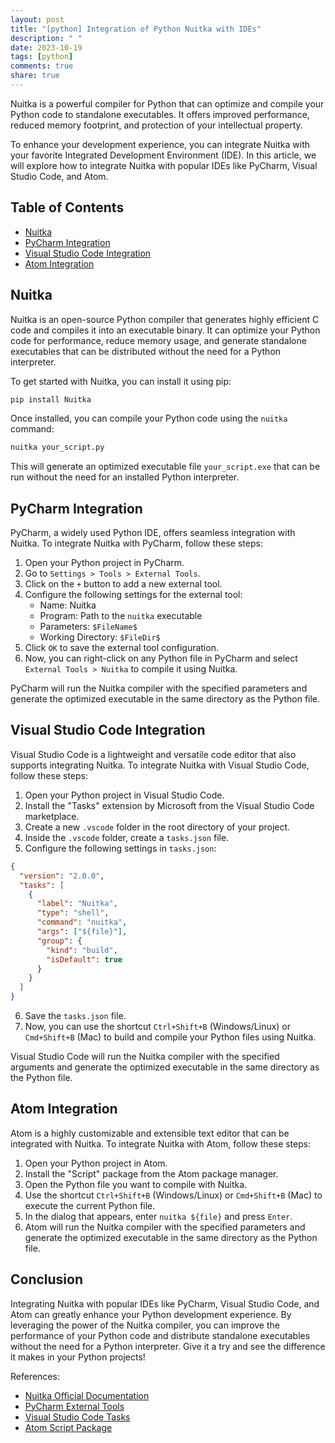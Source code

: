 ```yaml
---
layout: post
title: "[python] Integration of Python Nuitka with IDEs"
description: " "
date: 2023-10-19
tags: [python]
comments: true
share: true
---
```


Nuitka is a powerful compiler for Python that can optimize and compile your Python code to standalone executables. It offers improved performance, reduced memory footprint, and protection of your intellectual property. 

To enhance your development experience, you can integrate Nuitka with your favorite Integrated Development Environment (IDE). In this article, we will explore how to integrate Nuitka with popular IDEs like PyCharm, Visual Studio Code, and Atom.

## Table of Contents
- [Nuitka](#nuitka)
- [PyCharm Integration](#pycharm-integration)
- [Visual Studio Code Integration](#visual-studio-code-integration)
- [Atom Integration](#atom-integration)

## Nuitka

Nuitka is an open-source Python compiler that generates highly efficient C code and compiles it into an executable binary. It can optimize your Python code for performance, reduce memory usage, and generate standalone executables that can be distributed without the need for a Python interpreter.

To get started with Nuitka, you can install it using pip:

```python
pip install Nuitka
```

Once installed, you can compile your Python code using the `nuitka` command:

```python
nuitka your_script.py
```

This will generate an optimized executable file `your_script.exe` that can be run without the need for an installed Python interpreter.

## PyCharm Integration

PyCharm, a widely used Python IDE, offers seamless integration with Nuitka. To integrate Nuitka with PyCharm, follow these steps:

1. Open your Python project in PyCharm.
2. Go to `Settings > Tools > External Tools`.
3. Click on the `+` button to add a new external tool.
4. Configure the following settings for the external tool:
   - Name: Nuitka
   - Program: Path to the `nuitka` executable
   - Parameters: `$FileName$`
   - Working Directory: `$FileDir$`
5. Click `OK` to save the external tool configuration.
6. Now, you can right-click on any Python file in PyCharm and select `External Tools > Nuitka` to compile it using Nuitka.

PyCharm will run the Nuitka compiler with the specified parameters and generate the optimized executable in the same directory as the Python file.

## Visual Studio Code Integration

Visual Studio Code is a lightweight and versatile code editor that also supports integrating Nuitka. To integrate Nuitka with Visual Studio Code, follow these steps:

1. Open your Python project in Visual Studio Code.
2. Install the "Tasks" extension by Microsoft from the Visual Studio Code marketplace.
3. Create a new `.vscode` folder in the root directory of your project.
4. Inside the `.vscode` folder, create a `tasks.json` file.
5. Configure the following settings in `tasks.json`:
```json
{
  "version": "2.0.0",
  "tasks": [
    {
      "label": "Nuitka",
      "type": "shell",
      "command": "nuitka",
      "args": ["${file}"],
      "group": {
        "kind": "build",
        "isDefault": true
      }
    }
  ]
}
```
6. Save the `tasks.json` file.
7. Now, you can use the shortcut `Ctrl+Shift+B` (Windows/Linux) or `Cmd+Shift+B` (Mac) to build and compile your Python files using Nuitka.

Visual Studio Code will run the Nuitka compiler with the specified arguments and generate the optimized executable in the same directory as the Python file.

## Atom Integration

Atom is a highly customizable and extensible text editor that can be integrated with Nuitka. To integrate Nuitka with Atom, follow these steps:

1. Open your Python project in Atom.
2. Install the "Script" package from the Atom package manager.
3. Open the Python file you want to compile with Nuitka.
4. Use the shortcut `Ctrl+Shift+B` (Windows/Linux) or `Cmd+Shift+B` (Mac) to execute the current Python file.
5. In the dialog that appears, enter `nuitka ${file}` and press `Enter`.
6. Atom will run the Nuitka compiler with the specified parameters and generate the optimized executable in the same directory as the Python file.

## Conclusion

Integrating Nuitka with popular IDEs like PyCharm, Visual Studio Code, and Atom can greatly enhance your Python development experience. By leveraging the power of the Nuitka compiler, you can improve the performance of your Python code and distribute standalone executables without the need for a Python interpreter. Give it a try and see the difference it makes in your Python projects!

References:
- [Nuitka Official Documentation](https://nuitka.net/doc/index.html)
- [PyCharm External Tools](https://www.jetbrains.com/help/pycharm/settings-tools-external-tools.html)
- [Visual Studio Code Tasks](https://code.visualstudio.com/docs/editor/tasks)
- [Atom Script Package](https://atom.io/packages/script)
